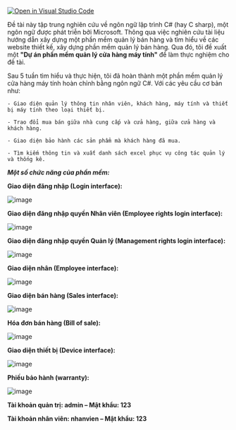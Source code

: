 [![Open in Visual Studio Code](https://img.shields.io/static/v1?logo=visualstudiocode&label=&message=Open%20in%20Visual%20Studio%20Code&labelColor=2c2c32&color=007acc&logoColor=007acc)](https://open.vscode.dev/microsoft/Web-Dev-For-Beginners)

Đề tài này tập trung nghiên cứu về ngôn ngữ lập trình C# (hay C sharp), một ngôn ngữ được phát triễn bởi Microsoft. Thông qua việc nghiên cứu tài liệu hướng dẫn xây dựng một phần mềm quản lý bán hàng và tìm hiểu về các website thiết kế, xây dựng phần mềm quản lý bán hàng. Qua đó, tôi đề xuất một **"Dự án phần mềm quản lý cửa hàng máy tính"** để làm thực nghiệm cho đề tài.

Sau 5 tuần tìm hiểu và thực hiện, tôi đã hoàn thành một phần mềm quản lý cửa hàng máy tính hoàn chỉnh bằng ngôn ngữ C#. Với các yêu cầu cơ bản như:

	- Giao diện quản lý thông tin nhân viên, khách hàng, máy tính và thiết bị máy tính theo loại thiết bị.
 
	- Trao đổi mua bán giữa nhà cung cấp và cửa hàng, giữa cửa hàng và khách hàng.
 
	- Giao diện bảo hành các sản phẩm mà khách hàng đã mua.
 
	- Tìm kiếm thông tin và xuất danh sách excel phục vụ công tác quản lý và thống kê.
 
	
_**Một số chức năng của phần mềm:**_



**Giao diện đăng nhập (Login interface):**

![image](https://github.com/NgoTanLoi01/DoAnCoSoNganh_NgoTanLoi/assets/112923143/b61679ee-9ac4-47d6-a8bf-5aa468ad5758)

**Giao diện đăng nhập quyền Nhân viên (Employee rights login interface):**

![image](https://github.com/NgoTanLoi01/DoAnCoSoNganh_NgoTanLoi/assets/112923143/16381130-a83d-4875-bece-f309a87bf05b)

**Giao diện đăng nhập quyền Quản lý (Management rights login interface):**

![image](https://github.com/NgoTanLoi01/DoAnCoSoNganh_NgoTanLoi/assets/112923143/adcd0d6b-0619-4945-8041-7f7b12821380)

**Giao diện nhân (Employee interface):**

![image](https://github.com/NgoTanLoi01/DoAnCoSoNganh_NgoTanLoi/assets/112923143/0dec533a-59ed-419a-8b97-c0a6a597046f)

**Giao diện bán hàng (Sales interface):**

![image](https://github.com/NgoTanLoi01/DoAnCoSoNganh_NgoTanLoi/assets/112923143/da6d8deb-7de1-4156-984d-8b11f33a532f)

**Hóa đơn bán hàng (Bill of sale):**

![image](https://github.com/NgoTanLoi01/DoAnCoSoNganh_NgoTanLoi/assets/112923143/cdf73305-d93c-46cd-aaa3-358b51845f38)

**Giao diện thiết bị (Device interface):**

![image](https://github.com/NgoTanLoi01/DoAnCoSoNganh_NgoTanLoi/assets/112923143/7f3d5393-5f81-4b66-8222-2691f63a3b20)

**Phiếu bảo hành (warranty):**

![image](https://github.com/NgoTanLoi01/DoAnCoSoNganh_NgoTanLoi/assets/112923143/2a60c973-ad72-4f44-8495-0a7d87c88c1b)


**Tài khoản quản trị: admin – Mật khẩu: 123**

**Tài khoản nhân viên: nhanvien – Mật khẩu: 123**
